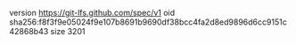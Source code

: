 version https://git-lfs.github.com/spec/v1
oid sha256:f8f3f9e05024f9e107b8691b9690df38bcc4fa2d8ed9896d6cc9151c42868b43
size 3201
